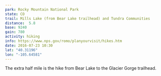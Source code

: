```yaml
---
park: Rocky Mountain National Park
state: CO
trail: Mills Lake (from Bear Lake trailhead) and Tundra Communities
distance:  5.8
base: 9240
gain: 780
activity: hiking
info: https://www.nps.gov/romo/planyourvisit/hikes.htm
date: 2016-07-23 10:30
lat: "40.31196"
lon: "-105.64581"
---
```

The extra half mile is the hike from Bear Lake to the Glacier Gorge trailhead.
